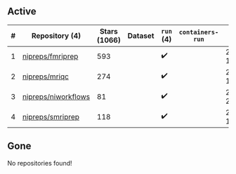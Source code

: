## Active
| # | Repository (4) | Stars (1066) | Dataset | `run` (4) | `containers-run` | Last Modified |
| --- | --- | --- | --- | --- | --- | --- |
| 1 | [nipreps/fmriprep](https://github.com/nipreps/fmriprep) | 593 |  | :heavy_check_mark: |  | 2024-03-25 14:39:51+00:00 |
| 2 | [nipreps/mriqc](https://github.com/nipreps/mriqc) | 274 |  | :heavy_check_mark: |  | 2024-03-25 14:56:13+00:00 |
| 3 | [nipreps/niworkflows](https://github.com/nipreps/niworkflows) | 81 |  | :heavy_check_mark: |  | 2024-03-08 20:32:16+00:00 |
| 4 | [nipreps/smriprep](https://github.com/nipreps/smriprep) | 118 |  | :heavy_check_mark: |  | 2024-03-23 19:24:10+00:00 |

## Gone
No repositories found!

